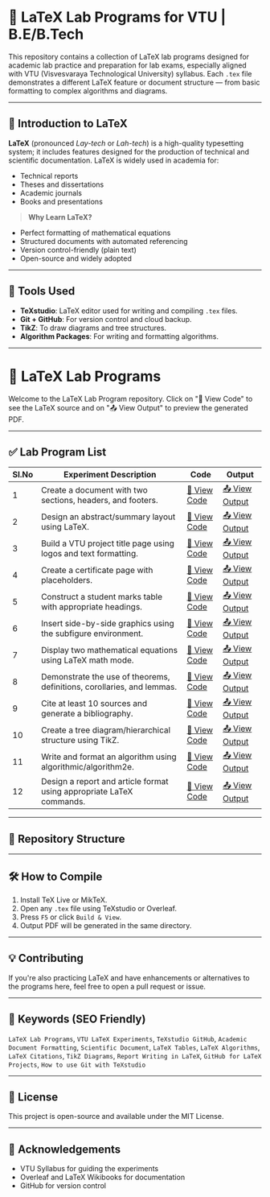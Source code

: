 # 🧪 LaTeX Lab Programs for VTU | B.E/B.Tech

This repository contains a collection of LaTeX lab programs designed for academic lab practice and preparation for lab exams, especially aligned with VTU (Visvesvaraya Technological University) syllabus. Each `.tex` file demonstrates a different LaTeX feature or document structure — from basic formatting to complex algorithms and diagrams.

---

## 📘 Introduction to LaTeX

**LaTeX** (pronounced *Lay-tech* or *Lah-tech*) is a high-quality typesetting system; it includes features designed for the production of technical and scientific documentation. LaTeX is widely used in academia for:

- Technical reports
- Theses and dissertations
- Academic journals
- Books and presentations

> **Why Learn LaTeX?**
- Perfect formatting of mathematical equations
- Structured documents with automated referencing
- Version control-friendly (plain text)
- Open-source and widely adopted

---

## 🔧 Tools Used

- **TeXstudio**: LaTeX editor used for writing and compiling `.tex` files.
- **Git + GitHub**: For version control and cloud backup.
- **TikZ**: To draw diagrams and tree structures.
- **Algorithm Packages**: For writing and formatting algorithms.

---

# 📂 LaTeX Lab Programs

Welcome to the LaTeX Lab Program repository. Click on "📄 View Code" to see the LaTeX source and on "📤 View Output" to preview the generated PDF.

---

## ✅ Lab Program List

| Sl.No | Experiment Description                                                                 | Code        | Output       |
|-------|-----------------------------------------------------------------------------------------|-------------|--------------|
| 1     | Create a document with two sections, headers, and footers.                             | [📄 View Code](Program1/main.tex) | [📤 View Output](Program1/main.pdf) |
| 2     | Design an abstract/summary layout using LaTeX.                                         | [📄 View Code](Program2/main.tex) | [📤 View Output](Program2/main.pdf) |
| 3     | Build a VTU project title page using logos and text formatting.                        | [📄 View Code](Program3/main.tex) | [📤 View Output](Program3/main.pdf) |
| 4     | Create a certificate page with placeholders.                                           | [📄 View Code](Program4/main.tex) | [📤 View Output](Program4/main.pdf) |
| 5     | Construct a student marks table with appropriate headings.                             | [📄 View Code](Program5/main.tex) | [📤 View Output](Program5/main.pdf) |
| 6     | Insert side-by-side graphics using the subfigure environment.                          | [📄 View Code](Program6/main.tex) | [📤 View Output](Program6/main.pdf) |
| 7     | Display two mathematical equations using LaTeX math mode.                              | [📄 View Code](Program7/main.tex) | [📤 View Output](Program7/main.pdf) |
| 8     | Demonstrate the use of theorems, definitions, corollaries, and lemmas.                 | [📄 View Code](Program8/main.tex) | [📤 View Output](Program8/main.pdf) |
| 9     | Cite at least 10 sources and generate a bibliography.                                  | [📄 View Code](Program9/main.tex) | [📤 View Output](Program9/main.pdf) |
| 10    | Create a tree diagram/hierarchical structure using TikZ.                               | [📄 View Code](Program10/main.tex) | [📤 View Output](Program10/main.pdf) |
| 11    | Write and format an algorithm using algorithmic/algorithm2e.                           | [📄 View Code](Program11/main.tex) | [📤 View Output](Program11/main.pdf) |
| 12    | Design a report and article format using appropriate LaTeX commands.                   | [📄 View Code](Program12/main.tex) | [📤 View Output](Program12/main.pdf) |

---

## 📁 Repository Structure



---

## 🛠️ How to Compile

1. Install TeX Live or MikTeX.
2. Open any `.tex` file using TeXstudio or Overleaf.
3. Press `F5` or click `Build & View`.
4. Output PDF will be generated in the same directory.

---

## 💡 Contributing

If you're also practicing LaTeX and have enhancements or alternatives to the programs here, feel free to open a pull request or issue.

---

## 🔗 Keywords (SEO Friendly)

`LaTeX Lab Programs`, `VTU LaTeX Experiments`, `TeXstudio GitHub`, `Academic Document Formatting`, `Scientific Document`, `LaTeX Tables`, `LaTeX Algorithms`, `LaTeX Citations`, `TikZ Diagrams`, `Report Writing in LaTeX`, `GitHub for LaTeX Projects`, `How to use Git with TeXstudio`

---

## 📜 License

This project is open-source and available under the MIT License.

---

## 🙌 Acknowledgements

- VTU Syllabus for guiding the experiments
- Overleaf and LaTeX Wikibooks for documentation
- GitHub for version control


